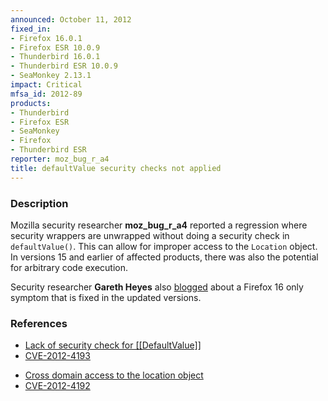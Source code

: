 ```yaml
---
announced: October 11, 2012
fixed_in:
- Firefox 16.0.1
- Firefox ESR 10.0.9
- Thunderbird 16.0.1
- Thunderbird ESR 10.0.9
- SeaMonkey 2.13.1
impact: Critical
mfsa_id: 2012-89
products:
- Thunderbird
- Firefox ESR
- SeaMonkey
- Firefox
- Thunderbird ESR
reporter: moz_bug_r_a4
title: defaultValue security checks not applied
---
```


<h3>Description</h3>

<p>Mozilla security researcher <strong>moz_bug_r_a4</strong> reported a regression where security wrappers are unwrapped without doing a security check in <code>defaultValue()</code>. This can allow for improper access to the <code>Location</code> object. In versions 15 and earlier of affected products, there was also the potential for arbitrary code execution. 
</p>

<p class="note">Security researcher <strong>Gareth Heyes</strong> also <a href="http://www.thespanner.co.uk/2012/10/10/firefox-knows-what-your-friends-did-last-summer/">blogged</a> about a Firefox 16 only symptom that is fixed in the updated versions.</p>


<h3>References</h3>

<ul>
  <li><a href="https://bugzilla.mozilla.org/show_bug.cgi?id=720619">
      Lack of security check for [[DefaultValue]]</a></li>
  <li><a href="http://cve.mitre.org/cgi-bin/cvename.cgi?name=CVE-2012-4193" class="ex-ref">CVE-2012-4193</a></li>
</ul>

<ul>
  <li><a href="https://bugzilla.mozilla.org/show_bug.cgi?id=799952">
      Cross domain access to the location object</a></li>
  <li><a href="http://cve.mitre.org/cgi-bin/cvename.cgi?name=CVE-2012-4192" class="ex-ref">CVE-2012-4192</a></li>
</ul>




